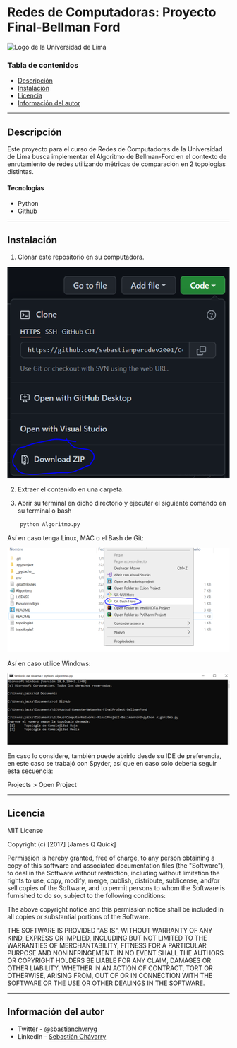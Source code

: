 # Redes de Computadoras: Proyecto Final-Bellman Ford



![Logo de la Universidad de Lima](https://www.ulima.edu.pe/sites/all/themes/ulima2/logo.png)

### Tabla de contenidos

- [Descripción](#descripción)
- [Instalación](#instalación)
- [Licencia](#licencia)
- [Información del autor](#información-del-autor)

---

## Descripción

Este proyecto para el curso de Redes de Computadoras de la Universidad de Lima busca implementar el Algoritmo de Bellman-Ford en el contexto de enrutamiento de redes utilizando métricas de comparación en 2 topologías distintas.

#### Tecnologías

- Python
- Github

---

## Instalación


1. Clonar este repositorio en su computadora.

![Imagen](descargar.png)

2. Extraer el contenido en una carpeta.

3. Abrir su terminal en dicho directorio y ejecutar el siguiente comando en su terminal o bash

```html
    python Algoritmo.py
```
Así en caso tenga Linux, MAC o el Bash de Git:

![Imagen](Abrir-Terminal.png)

Así en caso utilice Windows:

![Imagen](cmd.png)

En caso lo considere, también puede abrirlo desde su IDE de preferencia, en este caso se trabajó con Spyder, así que en caso solo debería seguir esta secuencia: 

Projects > Open Project


---

## Licencia

MIT License

Copyright (c) [2017] [James Q Quick]

Permission is hereby granted, free of charge, to any person obtaining a copy
of this software and associated documentation files (the "Software"), to deal
in the Software without restriction, including without limitation the rights
to use, copy, modify, merge, publish, distribute, sublicense, and/or sell
copies of the Software, and to permit persons to whom the Software is
furnished to do so, subject to the following conditions:

The above copyright notice and this permission notice shall be included in all
copies or substantial portions of the Software.

THE SOFTWARE IS PROVIDED "AS IS", WITHOUT WARRANTY OF ANY KIND, EXPRESS OR
IMPLIED, INCLUDING BUT NOT LIMITED TO THE WARRANTIES OF MERCHANTABILITY,
FITNESS FOR A PARTICULAR PURPOSE AND NONINFRINGEMENT. IN NO EVENT SHALL THE
AUTHORS OR COPYRIGHT HOLDERS BE LIABLE FOR ANY CLAIM, DAMAGES OR OTHER
LIABILITY, WHETHER IN AN ACTION OF CONTRACT, TORT OR OTHERWISE, ARISING FROM,
OUT OF OR IN CONNECTION WITH THE SOFTWARE OR THE USE OR OTHER DEALINGS IN THE
SOFTWARE.

---

## Información del autor

- Twitter - [@sbastianchvrryg](https://twitter.com/sbastianchvrryg)
- LinkedIn - [Sebastián Chávarry](https://www.linkedin.com/in/sebasti%C3%A1n-ch%C3%A1varry-gutierrez/)


